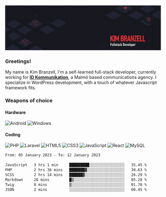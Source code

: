 ![Kims Banner](https://github.com/KimBranzell/KimBranzell/blob/master/wp2757874.gif)

### Greetings!

My name is Kim Branzell, I'm a self-learned full-stack developer, currently working for [**ID Kommunikation**](https://idkommunikation.com/), a Malmö based communications agency. I specialize in WordPress development, with a touch of whatever Javascript framework fits.

### Weapons of choice

#### Hardware
![Android](https://img.shields.io/badge/Android-3DDC84?logo=android&logoColor=white&style=for-the-badge) ![Windows](https://img.shields.io/badge/windows-0078D6?logo=windows&logoColor=white&style=for-the-badge) 

#### Coding
![PHP](https://img.shields.io/badge/php-%23777BB4.svg?&style=for-the-badge&logo=php&logoColor=white) ![Laravel](https://img.shields.io/badge/laravel%20-%23FF2D20.svg?&style=for-the-badge&logo=laravel&logoColor=white) ![HTML5](https://img.shields.io/badge/html5%20-%23E34F26.svg?&style=for-the-badge&logo=html5&logoColor=white) ![CSS3](https://img.shields.io/badge/css3%20-%231572B6.svg?&style=for-the-badge&logo=css3&logoColor=white) ![JavaScript](https://img.shields.io/badge/javascript%20-%23323330.svg?&style=for-the-badge&logo=javascript&logoColor=%23F7DF1E) ![React](https://img.shields.io/badge/react%20-%2320232a.svg?&style=for-the-badge&logo=react&logoColor=%2361DAFB) ![MySQL](https://img.shields.io/badge/mysql-%2300f.svg?&style=for-the-badge&logo=mysql&logoColor=white) 

<!--START_SECTION:waka-->

```text
From: 05 January 2023 - To: 12 January 2023

JavaScript   3 hrs 1 min     █████████░░░░░░░░░░░░░░░░   35.45 %
PHP          2 hrs 36 mins   ███████▓░░░░░░░░░░░░░░░░░   30.63 %
SCSS         2 hrs 14 mins   ██████▓░░░░░░░░░░░░░░░░░░   26.29 %
Markdown     26 mins         █▒░░░░░░░░░░░░░░░░░░░░░░░   05.28 %
Twig         8 mins          ▒░░░░░░░░░░░░░░░░░░░░░░░░   01.70 %
JSON         2 mins          ░░░░░░░░░░░░░░░░░░░░░░░░░   00.45 %
```

<!--END_SECTION:waka-->

<!--
**KimBranzell/KimBranzell** is a ✨ _special_ ✨ repository because its `README.md` (this file) appears on your GitHub profile.

Here are some ideas to get you started:

- 🔭 I’m currently working on ...
- 🌱 I’m currently learning ...
- 👯 I’m looking to collaborate on ...
- 🤔 I’m looking for help with ...
- 💬 Ask me about ...
- 📫 How to reach me: ...
- 😄 Pronouns: ...
- ⚡ Fun fact: ...
-->
